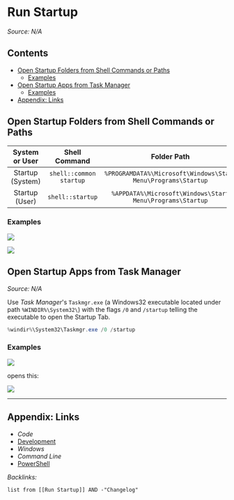 # Run Startup

*Source: N/A*

## Contents

* [Open Startup Folders from Shell Commands or Paths](Run%20-%20Startup.md#open-startup-folders-from-shell-commands-or-paths)
  * [Examples](Run%20-%20Startup.md#examples)
* [Open Startup Apps from Task Manager](Run%20-%20Startup.md#open-startup-apps-from-task-manager)
  * [Examples](Run%20-%20Startup.md#examples)
* [Appendix: Links](Run%20-%20Startup.md#appendix-links)

## Open Startup Folders from Shell Commands or Paths

|System or User|Shell Command|Folder Path|
|:------------:|:-----------:|:---------:|
|Startup (System)|`shell::common startup`|`%PROGRAMDATA%\Microsoft\Windows\Start Menu\Programs\Startup`|
|Startup (User)|`shell::startup`|`%APPDATA%\Microsoft\Windows\Start Menu\Programs\Startup`|

### Examples

![](https://i.imgur.com/wsAFFrO.png)

![](https://i.imgur.com/L2l5UiM.png)

## Open Startup Apps from Task Manager

*Source: N/A*

Use *Task Manager*'s `Taskmgr.exe` (a Windows32 executable located under path `%WINDIR%\System32\`) with the flags `/0` and `/startup` telling the executable to open the Startup Tab.

````powershell
%windir%\System32\Taskmgr.exe /0 /startup
````

### Examples

![](https://i.imgur.com/RfwdH0w.png)

opens this:

![](https://i.imgur.com/fdg7FYO.png)

---

## Appendix: Links

* *Code*
* [Development](../../../MOCs/Development.md)
* *Windows*
* *Command Line*
* [PowerShell](../../../MOCs/PowerShell.md)

*Backlinks:*

````dataview
list from [[Run Startup]] AND -"Changelog"
````
